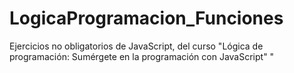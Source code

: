# LogicaProgramacion_Funciones
Ejercicios no obligatorios de JavaScript, del curso "Lógica de programación: Sumérgete en la programación con JavaScript" "
